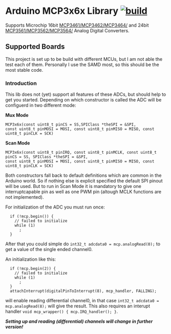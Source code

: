 # Arduino MCP3x6x Library [![build](https://github.com/nerdyscout/Arduino_MCP3x6x_Library/workflows/build/badge.svg)](https://github.com/nerdyscout/Arduino_MCP3x6x_Library/actions/workflows/build.yml)

Supports Microchip 16bit [MCP3461/MCP3462/MCP3464/](https://www.microchip.com/en-us/product/MCP3461r) and 24bit [MCP3561/MCP3562/MCP3564/](https://www.microchip.com/en-us/product/MCP3561r) Analog Digital Converters.

## Supported Boards

This project is set up to be build with different MCUs, but I am not able the test each of them.
Personally I use the SAMD most, so this should be the most stable code.

### Introduction

This lib does not (yet) support all features of these ADCs, but should help to get you started.
Depending on which constructor is called the ADC will be configuerd in two different mode:

**Mux Mode**
```
MCP3x6x(const uint8_t pinCS = SS,SPIClass *theSPI = &SPI,
const uint8_t pinMOSI = MOSI, const uint8_t pinMISO = MISO, const uint8_t pinCLK = SCK)
```

**Scan Mode**
```
MCP3x6x(const uint8_t pinIRQ, const uint8_t pinMCLK, const uint8_t pinCS = SS, SPIClass *theSPI = &SPI,
const uint8_t pinMOSI = MOSI, const uint8_t pinMISO = MISO, const uint8_t pinCLK = SCK)
```

Both constructors fall back to default definitions which are common in the Arduino world. So if nothing else is explicit specified the default SPI pinout will be used. But to run in Scan Mode it is mandatory to give one interruptcapable pin as well as one PWM pin (altough MCLK functions are not implemented).

For initialization of the ADC you must run once:
```
  if (!mcp.begin()) {
    // failed to initialize
    while (1)
      ;
  }
```
After that you could simple do ```int32_t adcdata0 = mcp.analogRead(0);``` to get a value of the single ended channel0.

An initialization like this:
```
  if (!mcp.begin(2)) {
    // failed to initialize
    while (1)
      ;
  }
  attachInterrupt(digitalPinToInterrupt(8), mcp_handler, FALLING);
```
will enable reading differential channel0, in that case ```int32_t adcdata0 = mcp.analogRead(8);``` will give the result.
This also requires an interupt handler ```void mcp_wrapper() { mcp.IRQ_handler(); }```.

***Setting up and reading (differential) channels will change in further version!***
